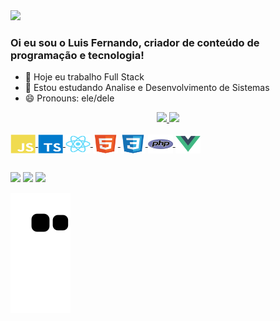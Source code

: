 <img src="https://user-images.githubusercontent.com/70382532/138322189-2db8df52-9dcb-40a0-88a8-c365466bd33d.gif"/>


### Oi eu sou o Luis Fernando, criador de conteúdo de programação e tecnologia!

- 🔭 Hoje eu trabalho Full Stack
- 🌱 Estou estudando Analise e Desenvolvimento de Sistemas
- 😄 Pronouns: ele/dele
<div align="center">
  <a href="https://github.com/LuisFernando-hub">
  <img height="180em" src="https://github-readme-stats.vercel.app/api?username=LuisFernando-hub&show_icons=true&theme=dark&include_all_commits=true&count_private=true"/>
  <img height="180em" src="https://github-readme-stats.vercel.app/api/top-langs/?username=LuisFernando-hub&layout=compact&langs_count=7&theme=dark"/>
</div>
<div style="display: inline_block"><br>
  <img align="center" alt="Js" height="30" width="40" src="https://raw.githubusercontent.com/devicons/devicon/master/icons/javascript/javascript-plain.svg">
  <img align="center" alt="Ts" height="30" width="40" src="https://raw.githubusercontent.com/devicons/devicon/master/icons/typescript/typescript-plain.svg">
  <img align="center" alt="React" height="30" width="40" src="https://raw.githubusercontent.com/devicons/devicon/master/icons/react/react-original.svg">
  <img align="center" alt="HTML" height="30" width="40" src="https://raw.githubusercontent.com/devicons/devicon/master/icons/html5/html5-original.svg">
  <img align="center" alt="CSS" height="30" width="40" src="https://raw.githubusercontent.com/devicons/devicon/master/icons/css3/css3-original.svg">
  <img align="center" alt="CSS" height="30" width="40" src="https://raw.githubusercontent.com/devicons/devicon/master/icons/php/php-original.svg">
  <img align="center" alt="CSS" height="30" width="40" src="https://raw.githubusercontent.com/devicons/devicon/master/icons/vuejs/vuejs-original.svg">
<!--   <img align="right" alt="Luis-pic" height="150" style="border-radius:50px;" src="https://gifman.net/wp-content/uploads/2019/06/deadpool-02.gif"> -->
</div>
<!--   <img align="center" alt="Csharp" height="30" width="40" src="https://raw.githubusercontent.com/devicons/devicon/master/icons/csharp/csharp-original.svg"> -->
  
 
</div>
  
  ##
 
<div> 
 
  <a href="https://instagram.com/luis_mtl0/" target="_blank"><img src="https://img.shields.io/badge/-Instagram-%23E4405F?style=for-the-badge&logo=instagram&logoColor=white" target="_blank"></a>
  <a href = "https://mail.google.com/mail/u/0/?tab=rm&ogbl"><img src="https://img.shields.io/badge/-Gmail-%23333?style=for-the-badge&logo=gmail&logoColor=white" target="_blank"></a>
  <a href="https://www.linkedin.com/in/luis-rodrigues-448a3b209/" target="_blank"><img src="https://img.shields.io/badge/-LinkedIn-%230077B5?style=for-the-badge&logo=linkedin&logoColor=white" target="_blank"></a> 
 
 ![Snake animation](https://github.com/LuisFernando-hub/LuisFernando-hub/blob/output/github-contribution-grid-snake.svg)
</div>



